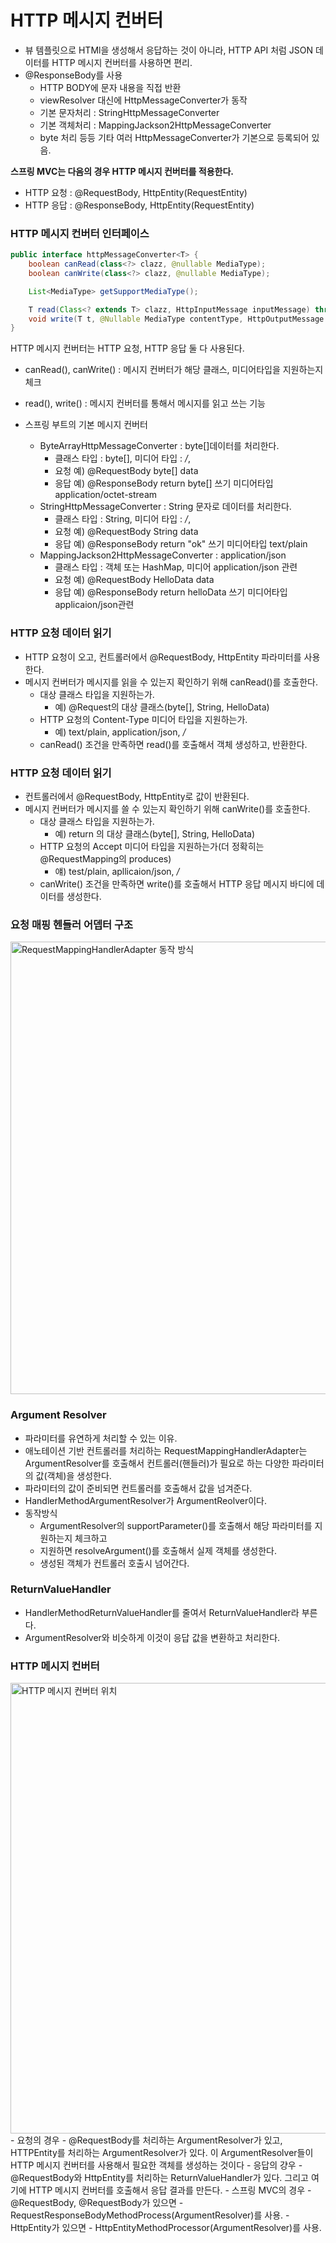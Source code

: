 # HTTP 메시지 컨버터
- 뷰 템플릿으로 HTMl을 생성해서 응답하는 것이 아니라, HTTP API 처럼 JSON 데이터를 HTTP 메시지 컨버터를 사용하면 편리.
- @ResponseBody를 사용
  - HTTP BODY에 문자 내용을 직접 반환
  - viewResolver 대신에 HttpMessageConverter가 동작 
  - 기본 문자처리 : StringHttpMessageConverter
  - 기본 객체처리 : MappingJackson2HttpMessageConverter
  - byte 처리 등등 기타 여러 HttpMessageConverter가 기본으로 등록되어 있음.

__스프링 MVC는 다음의 경우 HTTP 메시지 컨버터를 적용한다.__
- HTTP 요청 : @RequestBody, HttpEntity(RequestEntity)
- HTTP 응답 : @ResponseBody, HttpEntity(RequestEntity)

### HTTP 메시지 컨버터 인터페이스 
```java
public interface httpMessageConverter<T> {
    boolean canRead(class<?> clazz, @nullable MediaType);
    boolean canWrite(class<?> clazz, @nullable MediaType);

    List<MediaType> getSupportMediaType();

    T read(Class<? extends T> clazz, HttpInputMessage inputMessage) throws IOException,HttpMessageNotReadableException;
    void write(T t, @Nullable MediaType contentType, HttpOutputMessage outputMessage) throws IOException,HttpMessageNotReadableException;
}
```

HTTP 메시지 컨버터는 HTTP 요청, HTTP 응답 둘 다 사용된다.
- canRead(), canWrite() : 메시지 컨버터가 해당 클래스, 미디어타입을 지원하는지 체크
- read(), write() : 메시지 컨버터를 통해서 메시지를 읽고 쓰는 기능

- 스프링 부트의 기본 메시지 컨버터
  - ByteArrayHttpMessageConverter : byte[]데이터를 처리한다. 
    - 클래스 타입 : byte[], 미디어 타입 : */*,
    - 요청 예) @RequestBody byte[] data
    - 응답 예) @ResponseBody return byte[] 쓰기 미디어타입 application/octet-stream
  - StringHttpMessageConverter : String 문자로 데이터를 처리한다.
    - 클래스 타입 : String, 미디어 타입 : */*,
    - 요청 예) @RequestBody String data
    - 응답 예) @ResponseBody return "ok" 쓰기 미디어타입 text/plain
  - MappingJackson2HttpMessageConverter : application/json
    - 클래스 타입 : 객체 또는 HashMap, 미디어 application/json 관련
    - 요청 예) @RequestBody HelloData data
    - 응답 예) @ResponseBody return helloData 쓰기 미디어타입 applicaion/json관련 

### HTTP 요청 데이터 읽기
- HTTP 요청이 오고, 컨트롤러에서 @RequestBody, HttpEntity 파라미터를 사용한다.
- 메시지 컨버터가 메시지를 읽을 수 있는지 확인하기 위해 canRead()를 호출한다.
  - 대상 클래스 타입을 지원하는가.
    - 예) @Request의 대상 클래스(byte[], String, HelloData)
  - HTTP 요청의 Content-Type 미디어 타입을 지원하는가.
    - 예) text/plain, application/json, */* 
  - canRead() 조건을 만족하면 read()를 호출해서 객체 생성하고, 반환한다.

### HTTP 요청 데이터 읽기
- 컨트롤러에서 @RequestBody, HttpEntity로 값이 반환된다.
- 메시지 컨버터가 메시지를 쓸 수 있는지 확인하기 위해 canWrite()를 호출한다.
  - 대상 클래스 타입을 지원하는가.
    - 예) return 의 대상 클래스(byte[], String, HelloData)
  - HTTP 요청의 Accept 미디어 타입을 지원하는가(더 정확히는 @RequestMapping의 produces)
    - 얘) test/plain, apllicaion/json, */*
  - canWrite() 조건을 만족하면 write()를 호출해서 HTTP 응답 메시지 바디에 데이터를 생성한다.

### 요청 매핑 헨들러 어뎁터 구조
<img width="724" alt="RequestMappingHandlerAdapter 동작 방식" src="https://user-images.githubusercontent.com/20774279/162569505-cd0c0be0-28d4-4686-bc25-04bc9cd93398.png">

### Argument Resolver
- 파라미터를 유연하게 처리할 수 있는 이유.
- 애노테이션 기반 컨트롤러를 처리하는 RequestMappingHandlerAdapter는 ArgumentResolver를 호출해서 컨트롤러(핸들러)가 필요로 하는 다양한 파라미터의 값(객체)을 생성한다.
- 파라미터의 값이 준비되면 컨트롤러를 호출해서 값을 넘겨준다.
- HandlerMethodArgumentResolver가 ArgumentReolver이다.
- 동작방식 
  - ArgumentResolver의 supportParameter()를 호출해서 해당 파라미터를 지원하는지 체크하고
  - 지원하면 resolveArgument()를 호출해서 실제 객체를 생성한다. 
  - 생성된 객체가 컨트롤러 호출시 넘어간다.

### ReturnValueHandler
- HandlerMethodReturnValueHandler를 줄여서 ReturnValueHandler라 부른다.
- ArgumentResolver와 비슷하게 이것이 응답 값을 변환하고 처리한다.
  

### HTTP 메시지 컨버터
<img width="721" alt="HTTP 메시지 컨버터 위치" src="https://user-images.githubusercontent.com/20774279/162569805-65c43a17-e562-472b-8cdc-d37ec3582dfc.png">
- 요청의 경우 
  - @RequestBody를 처리하는 ArgumentResolver가 있고, HTTPEntity를 처리하는 ArgumentResolver가 있다. 이 ArgumentResolver들이 HTTP 메시지 컨버터를 사용해서 필요한 객체를 생성하는 것이다
- 응답의 걍우
  - @RequestBody와 HttpEntity를 처리하는 ReturnValueHandler가 있다. 그리고 여기에 HTTP 메시지 컨버터를 호출해서 응답 결과를 만든다.
- 스프링 MVC의 경우 
  - @RequestBody, @RequestBody가 있으면
    - RequestResponseBodyMethodProcess(ArgumentResolver)를 사용.
  - HttpEntity가 있으면
    - HttpEntityMethodProcessor(ArgumentResolver)를 사용.
